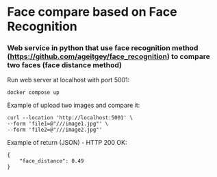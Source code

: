 # Face compare based on Face Recognition

### Web service in python that use face recognition method (https://github.com/ageitgey/face_recognition) to compare two faces (face distance method)

Run web server at localhost with port 5001:

```
docker compose up
```

Example of upload two images and compare it:

```
curl --location 'http://localhost:5001' \
--form 'file1=@"///image1.jpg"' \
--form 'file2=@"///image2.jpg"'
```

Example of return (JSON) - HTTP 200 OK:

```
{
    "face_distance": 0.49
}
```
